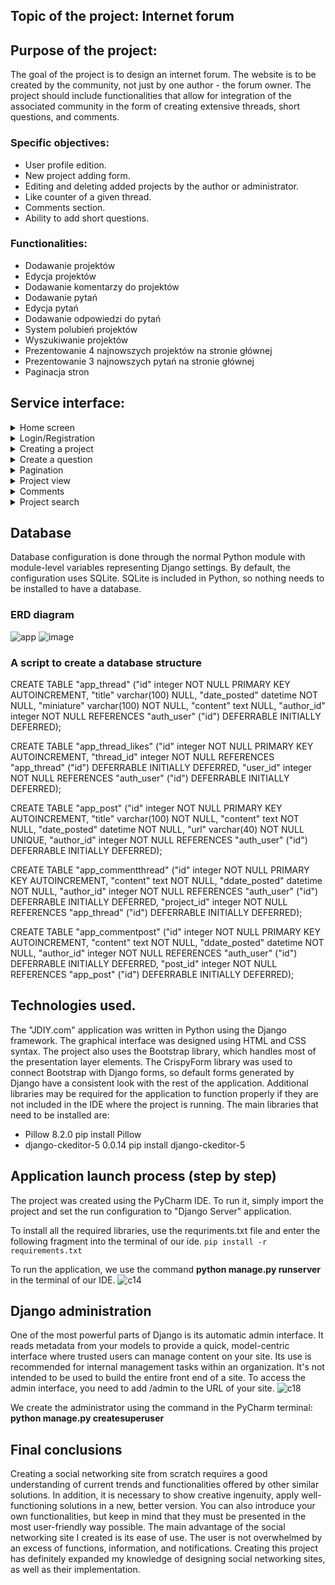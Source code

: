 ## Topic of the project: Internet forum

## Purpose of the project:
The goal of the project is to design an internet forum. The website is to be created by the community, not just by one author - the forum owner.
The project should include functionalities that allow for integration of the associated community in the form of creating extensive threads, short questions, and comments.

### Specific objectives:
* User profile edition.
* New project adding form.
* Editing and deleting added projects by the author or administrator.
* Like counter of a given thread.
* Comments section.
* Ability to add short questions.

### Functionalities:
* Dodawanie projektów
* Edycja projektów
* Dodawanie komentarzy do projektów
* Dodawanie pytań
* Edycja pytań
* Dodawanie odpowiedzi do pytań
* System polubień projektów
* Wyszukiwanie projektów
* Prezentowanie 4 najnowszych projektów na stronie głównej
* Prezentowanie 3 najnowszych pytań na stronie głównej
* Paginacja stron

## Service interface:
<details> <summary> Home screen </summary>
  
The top part of the page is occupied by a menu that allows switching between subpages. Within the banner area, there is a button allowing to go to the user login or registration window. The menu is fully responsive.
  
  ![c3](https://user-images.githubusercontent.com/58951668/121755323-2e83ad80-cb17-11eb-9bef-4354767e0ac9.PNG)
  
The main page presents a collage consisting of the 4 latest posts. Their thumbnail, title (if it fits, up to a maximum of 2 lines), and the number of likes from users are displayed.
  ![c1](https://user-images.githubusercontent.com/58951668/121754718-9802bc80-cb15-11eb-8a85-b5e684c152a9.PNG)
  
Below the collage, the 3 latest questions from users are displayed.
  ![c2](https://user-images.githubusercontent.com/58951668/121754764-b799e500-cb15-11eb-8d2a-1e1045883653.PNG)

On all pages of the application, there is a button to add a new project or question. When hovering over the button, which is familiar to many applications associated with creating a new message, two more buttons are displayed, whose icons are associated with their functionalities.
  ![c4](https://user-images.githubusercontent.com/58951668/121755204-e1074080-cb16-11eb-8fe6-746c31a846ad.png)
  
The page is closed by a footer in an uncommon style. The diagonal lines used in it give the whole thing dynamism and attract the user's attention. The footer contains the most important information, such as the website address, contact details, and links to individual social media.
  ![c5](https://user-images.githubusercontent.com/58951668/121755470-8c17fa00-cb17-11eb-99a6-108bdb690c26.PNG)


</details>
<details> <summary>Login/Registration</summary>
  
The login form is simple and user-friendly.
  ![c6](https://user-images.githubusercontent.com/58951668/121755633-f6309f00-cb17-11eb-943f-75cda62e6680.PNG)

Registration is equally simple. It requires filling in all fields and meeting the appropriate standards.
  ![c7](https://user-images.githubusercontent.com/58951668/121755711-2ed07880-cb18-11eb-838f-8733cb068b9b.PNG)

</details>
<details> <summary>Creating a project</summary>
  
When creating a project, we have two fields that are mandatory to fill in: the title and thumbnail. We have access to ckeditor, which offers features available in traditional text editors, such as formatting (bold, italic, underline, numbered and bulleted lists), tables, block quoting, linking to web resources, inserting graphics, pasting content from Microsoft Word, undoing and redoing operations, and other HTML formatting tools. It also has a built-in spell checking tool.
  ![c8](https://user-images.githubusercontent.com/58951668/121755955-d483e780-cb18-11eb-9b31-ab0944dd4d3b.PNG)

</details>
<details> <summary>Create a question</summary>
Users can also add short questions in addition to projects. They have the same functionalities as projects, with the difference that they can only contain text questions.
  ![c9](https://user-images.githubusercontent.com/58951668/121756210-a18e2380-cb19-11eb-8d56-40e77473c301.PNG)

</details>
<details> <summary>Pagination</summary>
Pagination has been applied for the view of all projects and questions. Its task is to increase the speed of page loading. As a result, the user spends less time loading content that is not needed at the moment. For questions, pagination occurs when their number exceeds 10, while in the case of projects, the limit per page is 6.
  ![c10](https://user-images.githubusercontent.com/58951668/121756396-38f37680-cb1a-11eb-9533-2293e1404f5d.PNG)

</details>
<details> <summary>Project view</summary>
After selecting a project from the homepage or the project view, the user will be taken to the project details page. The view displays the entire content of the posted project. At the top is the project title, followed by the author's information. Additionally, the number of likes and the user's profile picture are displayed. Next, the thumbnail image of the project is shown, followed by the actual project content. The project allows for editing and deletion by the author, as well as deletion by the administrator.
  ![c11](https://user-images.githubusercontent.com/58951668/121756521-aef7dd80-cb1a-11eb-921b-614016122751.PNG)
</details>

<details> <summary>Comments</summary>
The project view also has a comments section. It is equipped with the ability to delete comments by the commenter or the administrator. The comment shows the user's pseudonym, their profile picture, and the content of the comment.
  ![c12](https://user-images.githubusercontent.com/58951668/121756641-1f9efa00-cb1b-11eb-8e29-8d483dae40a7.PNG)

The comment section also exists for questions and is equipped with the same features as the comment section for projects.
  ![c13](https://user-images.githubusercontent.com/58951668/121756785-9936e800-cb1b-11eb-9bb4-8bf99568f896.PNG)

</details>
<details> <summary>Project search</summary>
On all pages of the application, there is a project search field. After entering the full or partial title and pressing the enter key, the project we are looking for will be displayed.
  ![c15](https://user-images.githubusercontent.com/58951668/121769741-9f51b680-cb65-11eb-8d39-7d897c8f54f7.PNG)

</details>

## Database
Database configuration is done through the normal Python module with module-level variables representing Django settings. By default, the configuration uses SQLite. SQLite is included in Python, so nothing needs to be installed to have a database.

### ERD diagram
![app](https://user-images.githubusercontent.com/58951668/114049692-f4362f80-988b-11eb-87ea-1e0195b8b860.png)
![image](https://user-images.githubusercontent.com/58951668/114904786-80aa9a00-9e18-11eb-8976-5cfb72d6db07.png)

### A script to create a database structure
CREATE TABLE "app_thread" ("id" integer NOT NULL PRIMARY KEY AUTOINCREMENT, "title" varchar(100) NULL, "date_posted" datetime NOT NULL, "miniature" varchar(100) NOT NULL, "content" text NULL, "author_id" integer NOT NULL REFERENCES "auth_user" ("id") DEFERRABLE INITIALLY DEFERRED);

CREATE TABLE "app_thread_likes" ("id" integer NOT NULL PRIMARY KEY AUTOINCREMENT, "thread_id" integer NOT NULL REFERENCES "app_thread" ("id") DEFERRABLE INITIALLY DEFERRED, "user_id" integer NOT NULL REFERENCES "auth_user" ("id") DEFERRABLE INITIALLY DEFERRED);

CREATE TABLE "app_post" ("id" integer NOT NULL PRIMARY KEY AUTOINCREMENT, "title" varchar(100) NOT NULL, "content" text NOT NULL, "date_posted" datetime NOT NULL, "url" varchar(40) NOT NULL UNIQUE, "author_id" integer NOT NULL REFERENCES "auth_user" ("id") DEFERRABLE INITIALLY DEFERRED);

CREATE TABLE "app_commentthread" ("id" integer NOT NULL PRIMARY KEY AUTOINCREMENT, "content" text NOT NULL, "ddate_posted" datetime NOT NULL, "author_id" integer NOT NULL REFERENCES "auth_user" ("id") DEFERRABLE INITIALLY DEFERRED, "project_id" integer NOT NULL REFERENCES "app_thread" ("id") DEFERRABLE INITIALLY DEFERRED);

CREATE TABLE "app_commentpost" ("id" integer NOT NULL PRIMARY KEY AUTOINCREMENT, "content" text NOT NULL, "ddate_posted" datetime NOT NULL, "author_id" integer NOT NULL REFERENCES "auth_user" ("id") DEFERRABLE INITIALLY DEFERRED, "post_id" integer NOT NULL REFERENCES "app_post" ("id") DEFERRABLE INITIALLY DEFERRED);

## Technologies used.
The "JDIY.com" application was written in Python using the Django framework. The graphical interface was designed using HTML and CSS syntax. The project also uses the Bootstrap library, which handles most of the presentation layer elements. The CrispyForm library was used to connect Bootstrap with Django forms, so default forms generated by Django have a consistent look with the rest of the application. Additional libraries may be required for the application to function properly if they are not included in the IDE where the project is running. The main libraries that need to be installed are:
- Pillow 8.2.0
pip install Pillow
- django-ckeditor-5 0.0.14
pip install django-ckeditor-5


## Application launch process (step by step)
The project was created using the PyCharm IDE. To run it, simply import the project and set the run configuration to "Django Server" application.

To install all the required libraries, use the requriments.txt file and enter the following fragment into the terminal of our ide.
```pip install -r requirements.txt```


To run the application, we use the command **python manage.py runserver** in the terminal of our IDE.
![c14](https://user-images.githubusercontent.com/58951668/121757671-97225880-cb1e-11eb-8cf3-69e1b3958ba6.PNG)

## Django administration
One of the most powerful parts of Django is its automatic admin interface. It reads metadata from your models to provide a quick, model-centric interface where trusted users can manage content on your site. Its use is recommended for internal management tasks within an organization. It's not intended to be used to build the entire front end of a site. To access the admin interface, you need to add /admin to the URL of your site.
![c18](https://user-images.githubusercontent.com/58951668/121770437-95ca4d80-cb69-11eb-9845-50bd016fcedc.PNG)

We create the administrator using the command in the PyCharm terminal: **python manage.py createsuperuser**

## Final conclusions
Creating a social networking site from scratch requires a good understanding of current trends and functionalities offered by other similar solutions. In addition, it is necessary to show creative ingenuity, apply well-functioning solutions in a new, better version. You can also introduce your own functionalities, but keep in mind that they must be presented in the most user-friendly way possible. The main advantage of the social networking site I created is its ease of use. The user is not overwhelmed by an excess of functions, information, and notifications. Creating this project has definitely expanded my knowledge of designing social networking sites, as well as their implementation.
